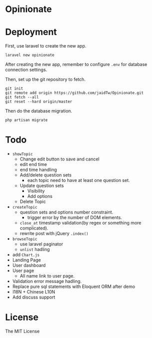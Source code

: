 # Opinionate

# Deployment
First, use laravel to create the new app.

```
laravel new opinionate
```

After creating the new app, remember to configure `.env` for database connection settings.

Then, set up the git repository to fetch.

```
git init
git remote add origin https://github.com/jaidTw/Opinionate.git
git fetch --all
git reset --hard origin/master
```

Then do the database migration.

```
php artisan migrate
```

# Todo
* `showTopic`
    * Change edit button to save and cancel
    * edit end time
    * end time handling
    * Add/delete question sets
        * each topic need to have at least one question set.
    * Update question sets
        * Visibility
        * Add options
    * Delete Topic
* `createTopic`
    * question sets and options number constraint.
        - trigger error by the number of DOM elements.
    * `close_at` timestamp validation(by regex or something more complicated).
    * rewrite post with jQuery `.index()`
* `browseTopic`
    * use laravel paginator
    * `unlist` hadling
* add `Chart.js`
* Landing Page
* User dashboard
* User page
    * All name link to user page.
* Validation error message hadling.
* Replace pure sql statements with Eloquent ORM after demo
* I18N + Chinese L10N
* Add discuss support

# License
The MIT License